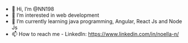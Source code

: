 - 👋 Hi, I’m @NN198
- 👀 I’m interested in web development
- 🌱 I’m currently learning java programming, Angular, React Js and Node Js
- 📫 How to reach me - LinkedIn: https://www.linkedin.com/in/noella-n/

<!--- 💞️ I’m looking to collaborate on ...
- 📫 How to reach me ... --->

<!---
NN198/NN198 is a ✨ special ✨ repository because its `README.md` (this file) appears on your GitHub profile.
You can click the Preview link to take a look at your changes.
--->
